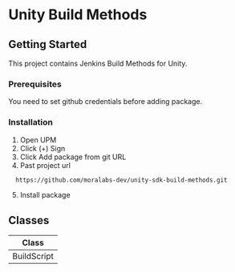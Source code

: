 # Unity Build Methods

<!-- GETTING STARTED -->
## Getting Started

This project contains Jenkins Build Methods for Unity.

### Prerequisites

You need to set github credentials before adding package.

### Installation

1. Open UPM
2. Click (+) Sign
3. Click Add package from git URL
4. Past project url
```sh
  https://github.com/moralabs-dev/unity-sdk-build-methods.git
```
5. Install package

<!-- Classes -->
## Classes

| Class      |
| ---------- |
| BuildScript|